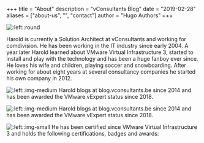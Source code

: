 +++
title = "About"
description = "vConsultants Blog"
date = "2019-02-28"
aliases = ["about-us", "", "contact"]
author = "Hugo Authors"
+++


![:left::round](https://en.gravatar.com/userimage/24535676/9f7eef200a6a333f99268ce98cc7d65b.jpeg?size=256)

Harold is currently a Solution Architect at vConsultants and working for comdivision. He has been working in the IT industry since early 2004. A year later Harold learned about VMware Virtual Infrastructure 3, started to install and play with the technology and has been a huge fanboy ever since. He loves his wife and children, playing soccer and snowboarding. After working for about eight years at several consultancy companies he started his own company in 2012.

![:left::img-medium](https://vexpert.vmware.com/directory/2093/vexpert-badge-stars.png)
Harold blogs at blog.vconsultants.be since 2014 and has been awarded the VMware vExpert status since 2018.

![:left::img-medium](https://vexpert.vmware.com/directory/2093/vexpert-badge-stars.png)
Harold blogs at blog.vconsultants.be since 2014 and has been awarded the VMware vExpert status since 2018.

![:left::img-small](https://vexpert.vmware.com/images/vexpert-application-modernization-2023-badge.png)
He has been certified since VMware Virtual Infrastructure 3 and holds the following certifications, badges and awards:
